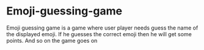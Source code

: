 # Emoji-guessing-game
Emoji guessing game is a game where user player needs  guess the name of the displayed emoji. If he guesses the correct emoji then he will get some points. And so on the game goes on
